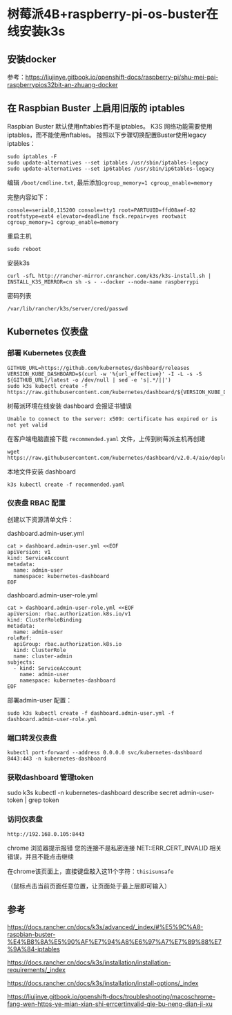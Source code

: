 # 树莓派4B+raspberry-pi-os-buster在线安装k3s

## 安装docker

参考：https://liujinye.gitbook.io/openshift-docs/raspberry-pi/shu-mei-pai-raspberrypios32bit-an-zhuang-docker

## 在 Raspbian Buster 上启用旧版的 iptables
Raspbian Buster 默认使用nftables而不是iptables。 K3S 网络功能需要使用iptables，而不能使用nftables。 按照以下步骤切换配置Buster使用legacy iptables：

```
sudo iptables -F
sudo update-alternatives --set iptables /usr/sbin/iptables-legacy
sudo update-alternatives --set ip6tables /usr/sbin/ip6tables-legacy
```

编辑 `/boot/cmdline.txt`, 最后添加`cgroup_memory=1 cgroup_enable=memory`

完整内容如下：

```
console=serial0,115200 console=tty1 root=PARTUUID=ffd08aef-02 rootfstype=ext4 elevator=deadline fsck.repair=yes rootwait cgroup_memory=1 cgroup_enable=memory

```

重启主机

```
sudo reboot
```

安装k3s

```
curl -sfL http://rancher-mirror.cnrancher.com/k3s/k3s-install.sh | INSTALL_K3S_MIRROR=cn sh -s - --docker --node-name raspberrypi
```

密码列表

```
/var/lib/rancher/k3s/server/cred/passwd 
```

## Kubernetes 仪表盘

### 部署 Kubernetes 仪表盘

```
GITHUB_URL=https://github.com/kubernetes/dashboard/releases
VERSION_KUBE_DASHBOARD=$(curl -w '%{url_effective}' -I -L -s -S ${GITHUB_URL}/latest -o /dev/null | sed -e 's|.*/||')
sudo k3s kubectl create -f https://raw.githubusercontent.com/kubernetes/dashboard/${VERSION_KUBE_DASHBOARD}/aio/deploy/recommended.yaml
```

树莓派环境在线安装 dashboard 会报证书错误

```
Unable to connect to the server: x509: certificate has expired or is not yet valid
```

在客户端电脑直接下载 `recommended.yaml` 文件，上传到树莓派主机再创建

```
wget https://raw.githubusercontent.com/kubernetes/dashboard/v2.0.4/aio/deploy/recommended.yaml
```

本地文件安装 dashboard

```
k3s kubectl create -f recommended.yaml
```

### 仪表盘 RBAC 配置

创建以下资源清单文件：

dashboard.admin-user.yml

```
cat > dashboard.admin-user.yml <<EOF
apiVersion: v1
kind: ServiceAccount
metadata:
  name: admin-user
  namespace: kubernetes-dashboard
EOF
```
dashboard.admin-user-role.yml

```
cat > dashboard.admin-user-role.yml <<EOF
apiVersion: rbac.authorization.k8s.io/v1
kind: ClusterRoleBinding
metadata:
  name: admin-user
roleRef:
  apiGroup: rbac.authorization.k8s.io
  kind: ClusterRole
  name: cluster-admin
subjects:
  - kind: ServiceAccount
    name: admin-user
    namespace: kubernetes-dashboard
EOF
```

部署admin-user 配置：

```
sudo k3s kubectl create -f dashboard.admin-user.yml -f dashboard.admin-user-role.yml
```

### 端口转发仪表盘

```
kubectl port-forward --address 0.0.0.0 svc/kubernetes-dashboard 8443:443 -n kubernetes-dashboard
```

### 获取dashboard 管理token

sudo k3s kubectl -n kubernetes-dashboard describe secret admin-user-token | grep token

### 访问仪表盘

```
http://192.168.0.105:8443
```

chrome 浏览器提示报错 您的连接不是私密连接 NET::ERR_CERT_INVALID 相关错误，并且不能点击继续

在chrome该页面上，直接键盘敲入这11个字符：`thisisunsafe`

（鼠标点击当前页面任意位置，让页面处于最上层即可输入）

## 参考

https://docs.rancher.cn/docs/k3s/advanced/_index/#%E5%9C%A8-raspbian-buster-%E4%B8%8A%E5%90%AF%E7%94%A8%E6%97%A7%E7%89%88%E7%9A%84-iptables

https://docs.rancher.cn/docs/k3s/installation/installation-requirements/_index

https://docs.rancher.cn/docs/k3s/installation/install-options/_index

https://liujinye.gitbook.io/openshift-docs/troubleshooting/macoschrome-fang-wen-https-ye-mian-xian-shi-errcertinvalid-qie-bu-neng-dian-ji-xu